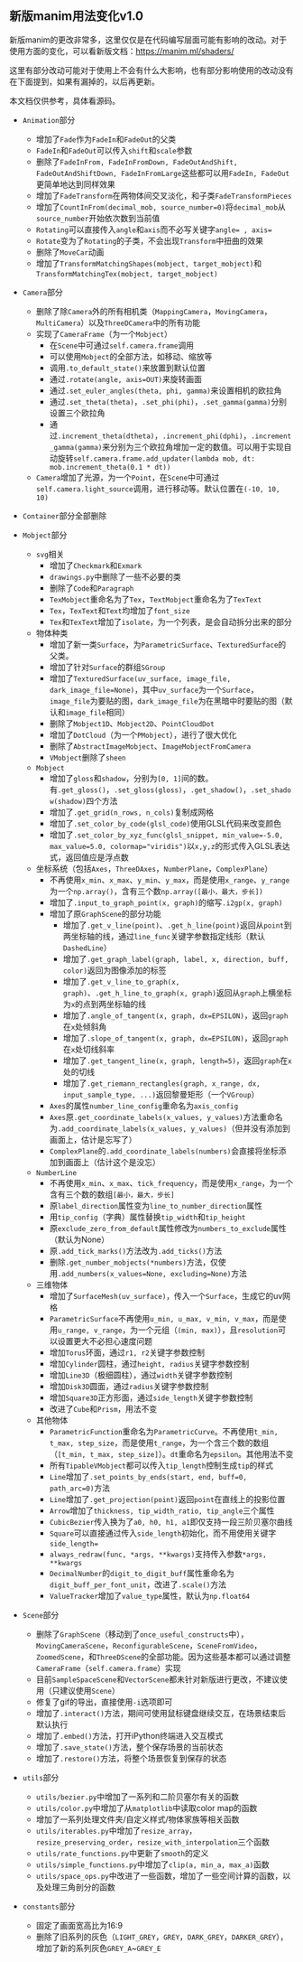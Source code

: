 ## 新版manim用法变化v1.0

新版manim的更改非常多，这里仅仅是在代码编写层面可能有影响的改动。对于使用方面的变化，可以看新版文档：https://manim.ml/shaders/

这里有部分改动可能对于使用上不会有什么大影响，也有部分影响使用的改动没有在下面提到，如果有漏掉的，以后再更新。

本文档仅供参考，具体看源码。

- `Animation`部分
    - 增加了`Fade`作为`FadeIn`和`FadeOut`的父类
    - `FadeIn`和`FadeOut`可以传入`shift`和`scale`参数
    - 删除了`FadeInFrom, FadeInFromDown, FadeOutAndShift, FadeOutAndShiftDown, FadeInFromLarge`这些都可以用`FadeIn, FadeOut`更简单地达到同样效果
    - 增加了`FadeTransform`在两物体间交叉淡化，和子类`FadeTransformPieces`
    - 增加了`CountInFrom(decimal_mob, source_number=0)`将`decimal_mob`从`source_number`开始依次数到当前值
    - `Rotating`可以直接传入`angle`和`axis`而不必写关键字`angle= , axis= `
    - `Rotate`变为了`Rotating`的子类，不会出现`Transform`中扭曲的效果
    - 删除了`MoveCar`动画
    - 增加了`TransformMatchingShapes(mobject, target_mobject)`和`TransformMatchingTex(mobject, target_mobject)`
- `Camera`部分

    - 删除了除`Camera`外的所有相机类（`MappingCamera`，`MovingCamera`，`MultiCamera`）以及`ThreeDCamera`中的所有功能
    - 实现了`CameraFrame`（为一个`Mobject`）
        - 在`Scene`中可通过`self.camera.frame`调用
        - 可以使用`Mobject`的全部方法，如移动、缩放等
        - 调用`.to_default_state()`来放置到默认位置
        - 通过`.rotate(angle, axis=OUT)`来旋转画面
        - 通过`.set_euler_angles(theta, phi, gamma)`来设置相机的欧拉角
        - 通过`.set_theta(theta)`，`.set_phi(phi)`，`.set_gamma(gamma)`分别设置三个欧拉角
        - 通过`.increment_theta(dtheta)`，`.increment_phi(dphi)`，`.increment_gamma(gamma)`来分别为三个欧拉角增加一定的数值。可以用于实现自动旋转`self.camera.frame.add_updater(lambda mob, dt: mob.increment_theta(0.1 * dt))`
    - `Camera`增加了光源，为一个`Point`，在`Scene`中可通过`self.camera.light_source`调用，进行移动等。默认位置在`(-10, 10, 10)`
- `Container`部分全部删除
- `Mobject`部分
    - `svg`相关
        - 增加了`Checkmark`和`Exmark`
        - `drawings.py`中删除了一些不必要的类
        - 删除了`Code`和`Paragraph`
        - `TexMobject`重命名为了`Tex`，`TextMobject`重命名为了`TexText`
        - `Tex`，`TexText`和`Text`均增加了`font_size`
        - `Tex`和`TexText`增加了`isolate`，为一个列表，是会自动拆分出来的部分
    - 物体种类
        - 增加了新一类`Surface`，为`ParametricSurface`、`TexturedSurface`的父类。
        - 增加了针对`Surface`的群组`SGroup`
        - 增加了`TexturedSurface(uv_surface, image_file, dark_image_file=None)`，其中`uv_surface`为一个`Surface`，`image_file`为要贴的图，`dark_image_file`为在黑暗中时要贴的图（默认和`image_file`相同）
        - 删除了`Mobject1D`、`Mobject2D`、`PointCloudDot`
        - 增加了`DotCloud`（为一个`PMobject`），进行了很大优化
        - 删除了`AbstractImageMobject`、`ImageMobjectFromCamera`
        - `VMobject`删除了`sheen`
    - `Mobject`
        - 增加了`gloss`和`shadow`，分别为`[0, 1]`间的数。有`.get_gloss()`，`.set_gloss(gloss)`，`.get_shadow()`，`.set_shadow(shadow)`四个方法
        - 增加了`.get_grid(n_rows, n_cols)`复制成网格
        - 增加了`.set_color_by_code(glsl_code)`使用GLSL代码来改变颜色
        - 增加了`.set_color_by_xyz_func(glsl_snippet, min_value=-5.0, max_value=5.0, colormap="viridis")`以`x,y,z`的形式传入GLSL表达式，返回值应是浮点数
    - 坐标系统（包括`Axes`，`ThreeDAxes`，`NumberPlane`，`ComplexPlane`）
        - 不再使用`x_min`、`x_max`、`y_min`、`y_max`，而是使用`x_range`、`y_range`为一个`np.array()`，含有三个数`np.array([最小，最大，步长])`
        - 增加了`.input_to_graph_point(x, graph)`的缩写`.i2gp(x, graph)`
        - 增加了原`GraphScene`的部分功能
            - 增加了`.get_v_line(point)`、`.get_h_line(point)`返回从`point`到两坐标轴的线，通过`line_func`关键字参数指定线形（默认`DashedLine`）
            - 增加了`.get_graph_label(graph, label, x, direction, buff, color)`返回为图像添加的标签
            - 增加了`.get_v_line_to_graph(x, graph)`、`.get_h_line_to_graph(x, graph)`返回从`graph`上横坐标为`x`的点到两坐标轴的线
            - 增加了`.angle_of_tangent(x, graph, dx=EPSILON)`，返回`graph`在`x`处倾斜角
            - 增加了`.slope_of_tangent(x, graph, dx=EPSILON)`，返回`graph`在`x`处切线斜率
            - 增加了`.get_tangent_line(x, graph, length=5)`，返回`graph`在`x`处的切线
            - 增加了`.get_riemann_rectangles(graph, x_range, dx, input_sample_type, ...)`返回黎曼矩形（一个`VGroup`）
        - `Axes`的属性`number_line_config`重命名为`axis_config`
        - `Axes`原`.get_coordinate_labels(x_values, y_values)`方法重命名为`.add_coordinate_labels(x_values, y_values)`（但并没有添加到画面上，估计是忘写了）
        - `ComplexPlane`的`.add_coordinate_labels(numbers)`会直接将坐标添加到画面上（估计这个是没忘）
    - `NumberLine`
        - 不再使用`x_min`、`x_max`、`tick_frequency`，而是使用`x_range`，为一个含有三个数的数组`[最小，最大，步长]`
        - 原`label_direction`属性变为`line_to_number_direction`属性
        - 用`tip_config`（字典）属性替换`tip_width`和`tip_height`
        - 原`exclude_zero_from_default`属性修改为`numbers_to_exclude`属性（默认为None）
        - 原`.add_tick_marks()`方法改为`.add_ticks()`方法
        - 删除`.get_number_mobjects(*numbers)`方法，仅使用`.add_numbers(x_values=None, excluding=None)`方法
    - 三维物体
        - 增加了`SurfaceMesh(uv_surface)`，传入一个`Surface`，生成它的uv网格
        - `ParametricSurface`不再使用`u_min, u_max, v_min, v_max`，而是使用`u_range, v_range`，为一个元组（`(min, max)`），且`resolution`可以设置更大不必担心速度问题
        - 增加`Torus`环面，通过`r1, r2`关键字参数控制
        - 增加`Cylinder`圆柱，通过`height, radius`关键字参数控制
        - 增加`Line3D`（极细圆柱），通过`width`关键字参数控制
        - 增加`Disk3D`圆面，通过`radius`关键字参数控制
        - 增加`Square3D`正方形面，通过`side_length`关键字参数控制
        - 改进了`Cube`和`Prism`，用法不变
    - 其他物体
        - `ParametricFunction`重命名为`ParametricCurve`。不再使用`t_min, t_max, step_size`，而是使用`t_range`，为一个含三个数的数组（`[t_min, t_max, step_size]`）。`dt`重命名为`epsilon`。其他用法不变
        - 所有`TipableVMobject`都可以传入`tip_length`控制生成`tip`的样式
        - `Line`增加了`.set_points_by_ends(start, end, buff=0, path_arc=0)`方法
        - `Line`增加了`.get_projection(point)`返回`point`在直线上的投影位置
        - `Arrow`增加了`thickness, tip_width_ratio, tip_angle`三个属性
        - `CubicBezier`传入换为了`a0, h0, h1, a1`即仅支持一段三阶贝塞尔曲线
        - `Square`可以直接通过传入`side_length`初始化，而不用使用关键字`side_length=`
        - `always_redraw(func, *args, **kwargs)`支持传入参数`*args, **kwargs`
        - `DecimalNumber`的`digit_to_digit_buff`属性重命名为`digit_buff_per_font_unit`，改进了`.scale()`方法
        - `ValueTracker`增加了`value_type`属性，默认为`np.float64`
- `Scene`部分
    - 删除了`GraphScene`（移动到了`once_useful_constructs`中），`MovingCameraScene`，`ReconfigurableScene`，`SceneFromVideo`，`ZoomedScene`，和`ThreeDScene`的全部功能。因为这些基本都可以通过调整`CameraFrame`（`self.camera.frame`）实现
    - 目前`SampleSpaceScene`和`VectorScene`都未针对新版进行更改，不建议使用（只建议使用`Scene`）
    - 修复了gif的导出，直接使用`-i`选项即可
    - 增加了`.interact()`方法，期间可使用鼠标键盘继续交互，在场景结束后默认执行
    - 增加了`.embed()`方法，打开iPython终端进入交互模式
    - 增加了`.save_state()`方法，整个保存场景的当前状态
    - 增加了`.restore()`方法，将整个场景恢复到保存的状态
- `utils`部分
    - `utils/bezier.py`中增加了一系列和二阶贝塞尔有关的函数
    - `utils/color.py`中增加了从`matplotlib`中读取color map的函数
    - 增加了一系列处理文件夹/自定义样式/物体家族等相关函数
    - `utils/iterables.py`中增加了`resize_array`，`resize_preserving_order`，`resize_with_interpolation`三个函数
    - `utils/rate_functions.py`中更新了`smooth`的定义
    - `utils/simple_functions.py`中增加了`clip(a, min_a, max_a)`函数
    - `utils/space_ops.py`中改进了一些函数，增加了一些空间计算的函数，以及处理三角剖分的函数
- `constants`部分
    - 固定了画面宽高比为16:9
    - 删除了旧系列的灰色（`LIGHT_GREY`，`GREY`，`DARK_GREY`，`DARKER_GREY`），增加了新的系列灰色`GREY_A`~`GREY_E`
